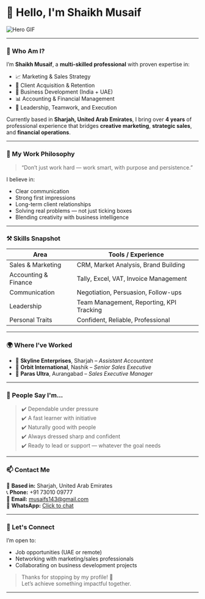 # 👋 Hello, I'm Shaikh Musaif

![Hero GIF](https://media.giphy.com/media/YTbZzCkRQCEJa/giphy.gif) <!-- Replace with your own branded gif later -->

---

### 🚀 Who Am I?

I’m **Shaikh Musaif**, a **multi-skilled professional** with proven expertise in:

- 📈 Marketing & Sales Strategy  
- 🤝 Client Acquisition & Retention  
- 💼 Business Development (India + UAE)  
- 📊 Accounting & Financial Management  
- 🌟 Leadership, Teamwork, and Execution

Currently based in **Sharjah, United Arab Emirates**, I bring over **4 years** of professional experience that bridges **creative marketing**, **strategic sales**, and **financial operations**.

---

### 🧠 My Work Philosophy

> “Don’t just work hard — work smart, with purpose and persistence.”

I believe in:
- Clear communication  
- Strong first impressions  
- Long-term client relationships  
- Solving real problems — not just ticking boxes  
- Blending creativity with business intelligence

---

### ⚒️ Skills Snapshot

| Area                   | Tools / Experience                       |
|------------------------|------------------------------------------|
| Sales & Marketing      | CRM, Market Analysis, Brand Building     |
| Accounting & Finance   | Tally, Excel, VAT, Invoice Management    |
| Communication          | Negotiation, Persuasion, Follow-ups      |
| Leadership             | Team Management, Reporting, KPI Tracking |
| Personal Traits        | Confident, Reliable, Professional         |

---

### 🌍 Where I’ve Worked

- 🏢 **Skyline Enterprises**, Sharjah – *Assistant Accountant*  
- 🏢 **Orbit International**, Nashik – *Senior Sales Executive*  
- 🏢 **Paras Ultra**, Aurangabad – *Sales Executive Manager*

---

### 💬 People Say I'm...

> ✔️ Dependable under pressure  
> ✔️ A fast learner with initiative  
> ✔️ Naturally good with people  
> ✔️ Always dressed sharp and confident  
> ✔️ Ready to lead or support — whatever the goal needs

---

### 📫 Contact Me

📍 **Based in:** Sharjah, United Arab Emirates  
📞 **Phone:** +91 73010 09777  
📧 **Email:** musaifs143@gmail.com  
💬 **WhatsApp:** [Click to chat](https://wa.me/917301009777)

---

### 🤝 Let's Connect

I’m open to:
- Job opportunities (UAE or remote)
- Networking with marketing/sales professionals
- Collaborating on business development projects

> Thanks for stopping by my profile! 🙏  
> Let’s achieve something impactful together.

---
